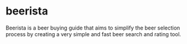 # beerista
Beerista is a beer buying guide that aims to simplify the beer selection process by creating a very simple and fast beer search and rating tool.
